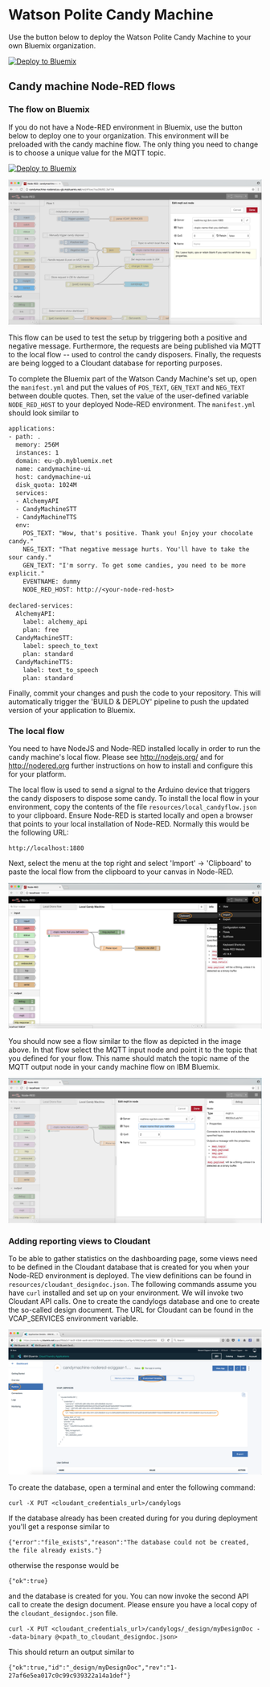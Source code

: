 # Watson Polite Candy Machine

Use the button below to deploy the Watson Polite Candy Machine to your own Bluemix organization.

[![Deploy to Bluemix](https://bluemix.net/deploy/button.png)](https://bluemix.net/deploy?repository=https://github.com/eciggaar/candymachine-ui)

## Candy machine Node-RED flows
### The flow on Bluemix

If you do not have a Node-RED environment in Bluemix, use the button below to deploy one to your organization. This environment will be preloaded with the candy machine flow. The only thing you need to change is to choose a unique value for the MQTT topic.

[![Deploy to Bluemix](https://bluemix.net/deploy/button.png)](https://bluemix.net/deploy?repository=https://github.com/eciggaar/candymachine-nodered)

![](readme_images/define_topicname_bluemix.png)

This flow can be used to test the setup by triggering both a positive and negative message. Furthermore, the requests are being published via MQTT to the local flow -- used to control the candy disposers. Finally, the requests are being logged to a Cloudant database for reporting purposes.

To complete the Bluemix part of the Watson Candy Machine's set up, open the `manifest.yml` and put the values of `POS_TEXT`, `GEN_TEXT` and `NEG_TEXT` between double quotes. Then, set the value of the user-defined variable `NODE_RED_HOST` to your deployed Node-RED environment. The `manifest.yml` should look similar to

```
applications:
- path: .
  memory: 256M
  instances: 1
  domain: eu-gb.mybluemix.net
  name: candymachine-ui
  host: candymachine-ui
  disk_quota: 1024M
  services:
  - AlchemyAPI
  - CandyMachineSTT
  - CandyMachineTTS
  env:
    POS_TEXT: "Wow, that's positive. Thank you! Enjoy your chocolate candy."
    NEG_TEXT: "That negative message hurts. You'll have to take the sour candy."
    GEN_TEXT: "I'm sorry. To get some candies, you need to be more explicit."
    EVENTNAME: dummy
    NODE_RED_HOST: http://<your-node-red-host>

declared-services:
  AlchemyAPI:
    label: alchemy_api
    plan: free
  CandyMachineSTT:
    label: speech_to_text
    plan: standard
  CandyMachineTTS:
    label: text_to_speech
    plan: standard
```

Finally, commit your changes and push the code to your repository. This will automatically trigger the 'BUILD & DEPLOY' pipeline to push the updated version of your application to Bluemix.

### The local flow

You need to have NodeJS and Node-RED installed locally in order to run the candy machine's local flow. Please see http://nodejs.org/ and for http://nodered.org further instructions on how to install and configure this for your platform.

The local flow is used to send a signal to the Arduino device that triggers the candy disposers to dispose some candy. To install the local flow in your environment, copy the contents of the file `resources/local_candyflow.json` to your clipboard. Ensure Node-RED is started locally and open a browser that points to your local installation of Node-RED. Normally this would be the following URL:

    http://localhost:1880

Next, select the menu at the top right and select 'Import' -> 'Clipboard' to paste the local flow from the clipboard to your canvas in Node-RED.

![](readme_images/insert_localflow.png)

You should now see a flow similar to the flow as depicted in the image above. In that flow select the MQTT input node and point it to the topic that you defined for your flow. This name should match the topic name of the MQTT output node in your candy machine flow on IBM Bluemix.

![](readme_images/define_topicname.png)

### Adding reporting views to Cloudant

To be able to gather statistics on the dashboarding page, some views need to be defined in the Cloudant database that is created for you when your Node-RED environment is deployed. The view definitions can be found in `resources/cloudant_designdoc.json`. The following commands assume you have `curl` installed and set up on your environment. We will invoke two Cloudant API calls. One to create the candylogs database and one to create the so-called design document. The URL for Cloudant can be found in the VCAP_SERVICES environment variable.

![](readme_images/get_cloudanturl.png)

To create the database, open a terminal and enter the following command:
```
curl -X PUT <cloudant_credentials_url>/candylogs
```
If the database already has been created during for you during deployment you'll get a response similar to
```
{"error":"file_exists","reason":"The database could not be created, the file already exists."}
```
otherwise the response would be
```
{"ok":true}
```
and the database is created for you. You can now invoke the second API call to create the design document. Please ensure you have a local copy of the `cloudant_designdoc.json` file.
```
curl -X PUT <cloudant_credentials_url>/candylogs/_design/myDesignDoc --data-binary @<path_to_cloudant_designdoc.json>
```
This should return an output similar to
```
{"ok":true,"id":"_design/myDesignDoc","rev":"1-27af6e5ea017c0c99c939322a14a1def"}
```
